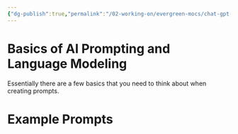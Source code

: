 ```yaml
---
{"dg-publish":true,"permalink":"/02-working-on/evergreen-mocs/chat-gpt-hub/","title":"ChatGPT-HUB 🤖","tags":["status/static"],"noteIcon":"","created":"Thursday, November 30th 2023, 10:04:08 pm","updated":"2024-01-03T00:35:26.678+01:00"}
---
```



# Basics of AI Prompting and Language Modeling

Essentially there are a few basics that you need to think about when creating prompts.


# Example Prompts


